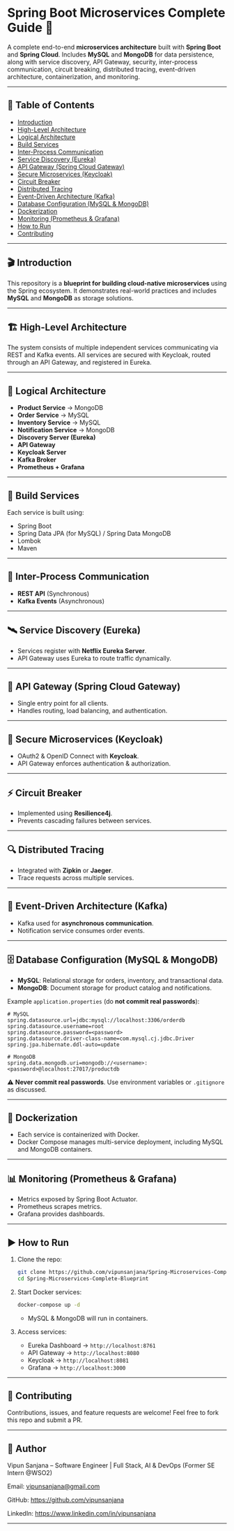
# Spring Boot Microservices Complete Guide 🚀

A complete end-to-end **microservices architecture** built with **Spring Boot** and **Spring Cloud**.
Includes **MySQL** and **MongoDB** for data persistence, along with service discovery, API Gateway, security, inter-process communication, circuit breaking, distributed tracing, event-driven architecture, containerization, and monitoring.

---

## 📑 Table of Contents

* [Introduction](#introduction)
* [High-Level Architecture](#high-level-architecture)
* [Logical Architecture](#logical-architecture)
* [Build Services](#build-services)
* [Inter-Process Communication](#inter-process-communication)
* [Service Discovery (Eureka)](#service-discovery-eureka)
* [API Gateway (Spring Cloud Gateway)](#api-gateway-spring-cloud-gateway)
* [Secure Microservices (Keycloak)](#secure-microservices-keycloak)
* [Circuit Breaker](#circuit-breaker)
* [Distributed Tracing](#distributed-tracing)
* [Event-Driven Architecture (Kafka)](#event-driven-architecture-kafka)
* [Database Configuration (MySQL & MongoDB)](#database-configuration-mysql--mongodb)
* [Dockerization](#dockerization)
* [Monitoring (Prometheus & Grafana)](#monitoring-prometheus--grafana)
* [How to Run](#how-to-run)
* [Contributing](#contributing)

---

## 🎬 Introduction

This repository is a **blueprint for building cloud-native microservices** using the Spring ecosystem.
It demonstrates real-world practices and includes **MySQL** and **MongoDB** as storage solutions.

---

## 🏗 High-Level Architecture

The system consists of multiple independent services communicating via REST and Kafka events.
All services are secured with Keycloak, routed through an API Gateway, and registered in Eureka.

---

## 📐 Logical Architecture

* **Product Service** → MongoDB
* **Order Service** → MySQL
* **Inventory Service** → MySQL
* **Notification Service** → MongoDB
* **Discovery Server (Eureka)**
* **API Gateway**
* **Keycloak Server**
* **Kafka Broker**
* **Prometheus + Grafana**

---

## 🔨 Build Services

Each service is built using:

* Spring Boot
* Spring Data JPA (for MySQL) / Spring Data MongoDB
* Lombok
* Maven

---

## 🔗 Inter-Process Communication

* **REST API** (Synchronous)
* **Kafka Events** (Asynchronous)

---

## 🛰 Service Discovery (Eureka)

* Services register with **Netflix Eureka Server**.
* API Gateway uses Eureka to route traffic dynamically.

---

## 🚪 API Gateway (Spring Cloud Gateway)

* Single entry point for all clients.
* Handles routing, load balancing, and authentication.

---

## 🔐 Secure Microservices (Keycloak)

* OAuth2 & OpenID Connect with **Keycloak**.
* API Gateway enforces authentication & authorization.

---

## ⚡ Circuit Breaker

* Implemented using **Resilience4j**.
* Prevents cascading failures between services.

---

## 🔍 Distributed Tracing

* Integrated with **Zipkin** or **Jaeger**.
* Trace requests across multiple services.

---

## 📡 Event-Driven Architecture (Kafka)

* Kafka used for **asynchronous communication**.
* Notification service consumes order events.

---

## 🗄 Database Configuration (MySQL & MongoDB)

* **MySQL**: Relational storage for orders, inventory, and transactional data.
* **MongoDB**: Document storage for product catalog and notifications.

Example `application.properties` (do **not commit real passwords**):

```properties
# MySQL
spring.datasource.url=jdbc:mysql://localhost:3306/orderdb
spring.datasource.username=root
spring.datasource.password=<password>
spring.datasource.driver-class-name=com.mysql.cj.jdbc.Driver
spring.jpa.hibernate.ddl-auto=update

# MongoDB
spring.data.mongodb.uri=mongodb://<username>:<password>@localhost:27017/productdb
```

⚠️ **Never commit real passwords**. Use environment variables or `.gitignore` as discussed.

---

## 🐳 Dockerization

* Each service is containerized with Docker.
* Docker Compose manages multi-service deployment, including MySQL and MongoDB containers.

---

## 📊 Monitoring (Prometheus & Grafana)

* Metrics exposed by Spring Boot Actuator.
* Prometheus scrapes metrics.
* Grafana provides dashboards.

---

## ▶ How to Run

1. Clone the repo:

   ```bash
   git clone https://github.com/vipunsanjana/Spring-Microservices-Complete-Blueprint.git
   cd Spring-Microservices-Complete-Blueprint
   ```
2. Start Docker services:

   ```bash
   docker-compose up -d
   ```

    * MySQL & MongoDB will run in containers.
3. Access services:

    * Eureka Dashboard → `http://localhost:8761`
    * API Gateway → `http://localhost:8080`
    * Keycloak → `http://localhost:8081`
    * Grafana → `http://localhost:3000`

---

## 🤝 Contributing

Contributions, issues, and feature requests are welcome!
Feel free to fork this repo and submit a PR.

---

## 👤 Author

Vipun Sanjana – Software Engineer | Full Stack, AI & DevOps (Former SE Intern @WSO2)

Email: vipunsanjana@gmail.com

GitHub: https://github.com/vipunsanjana

LinkedIn: https://www.linkedin.com/in/vipunsanjana

---
